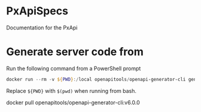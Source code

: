 # PxApiSpecs
Documentation for the PxApi 


# Generate server code from 
Run the following command from a PowerShell prompt

```PowerShell
docker run --rm -v ${PWD}:/local openapitools/openapi-generator-cli generate -i /local/PxAPI-2.yml -g aspnetcore -o /local/out/test/pxapi2 --additional-properties='aspnetCoreVersion=6.0' --additional-properties=nullableReferenceTypes=true --additional-properties=buildTarget=library
```

Replace `${PWD}` with `$(pwd)` when running from bash.

docker pull openapitools/openapi-generator-cli:v6.0.0